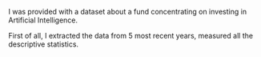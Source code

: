 I was provided with a dataset about a fund concentrating on investing in Artificial Intelligence.

First of all, I extracted the data from 5 most recent years, measured all the descriptive statistics. 
